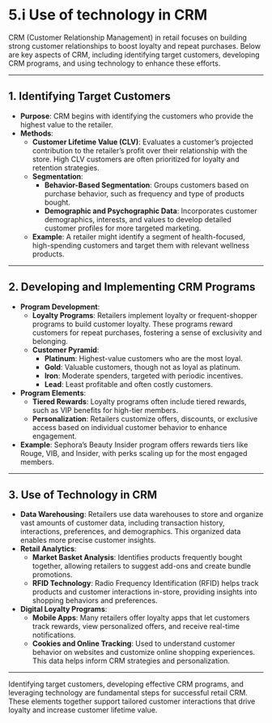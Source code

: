 # 5.i Use of technology in CRM

CRM (Customer Relationship Management) in retail focuses on building strong customer relationships to boost loyalty and repeat purchases. Below are key aspects of CRM, including identifying target customers, developing CRM programs, and using technology to enhance these efforts.

---

## 1. **Identifying Target Customers**

   - **Purpose**: CRM begins with identifying the customers who provide the highest value to the retailer.
   - **Methods**:
     - **Customer Lifetime Value (CLV)**: Evaluates a customer’s projected contribution to the retailer’s profit over their relationship with the store. High CLV customers are often prioritized for loyalty and retention strategies.
     - **Segmentation**:
       - **Behavior-Based Segmentation**: Groups customers based on purchase behavior, such as frequency and type of products bought.
       - **Demographic and Psychographic Data**: Incorporates customer demographics, interests, and values to develop detailed customer profiles for more targeted marketing.
     - **Example**: A retailer might identify a segment of health-focused, high-spending customers and target them with relevant wellness products.

---

## 2. **Developing and Implementing CRM Programs**

   - **Program Development**:
     - **Loyalty Programs**: Retailers implement loyalty or frequent-shopper programs to build customer loyalty. These programs reward customers for repeat purchases, fostering a sense of exclusivity and belonging.
     - **Customer Pyramid**:
       - **Platinum**: Highest-value customers who are the most loyal.
       - **Gold**: Valuable customers, though not as loyal as platinum.
       - **Iron**: Moderate spenders, targeted with periodic incentives.
       - **Lead**: Least profitable and often costly customers.
   - **Program Elements**:
     - **Tiered Rewards**: Loyalty programs often include tiered rewards, such as VIP benefits for high-tier members.
     - **Personalization**: Retailers customize offers, discounts, or exclusive access based on individual customer behavior to enhance engagement.
   - **Example**: Sephora’s Beauty Insider program offers rewards tiers like Rouge, VIB, and Insider, with perks scaling up for the most engaged members.

---

## 3. **Use of Technology in CRM**

   - **Data Warehousing**: Retailers use data warehouses to store and organize vast amounts of customer data, including transaction history, interactions, preferences, and demographics. This organized data enables more precise customer insights.
   - **Retail Analytics**:
     - **Market Basket Analysis**: Identifies products frequently bought together, allowing retailers to suggest add-ons and create bundle promotions.
     - **RFID Technology**: Radio Frequency Identification (RFID) helps track products and customer interactions in-store, providing insights into shopping behaviors and preferences.
   - **Digital Loyalty Programs**:
     - **Mobile Apps**: Many retailers offer loyalty apps that let customers track rewards, view personalized offers, and receive real-time notifications.
     - **Cookies and Online Tracking**: Used to understand customer behavior on websites and customize online shopping experiences. This data helps inform CRM strategies and personalization.

---

Identifying target customers, developing effective CRM programs, and leveraging technology are fundamental steps for successful retail CRM. These elements together support tailored customer interactions that drive loyalty and increase customer lifetime value.

